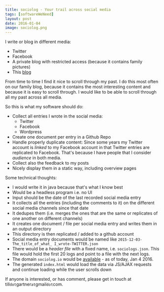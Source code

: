 ```yaml
---
title: sociolog - Your trail across social media
tags: [softwareWeNeed]
layout: post
date: 2016-01-04
image: sociolog.png
---
```


I write or blog in different media:

- Twitter
- Facebook
- A private blog with restricted access (because it contains family pictures)
- This [blog](http://tillgartner.com)

From time to time I find it nice to scroll through my past. I do this most often on our family blog, because it contains the most interesting content and because it is easy to scroll through. I would like to be able to scroll through all my past across all media. 

So this is what my software should do:

- Collect all entries I wrote in the social media:
	- Twitter
	- Facebook
	- Wordpress
- Create one document per entry in a Github Repo
- Handle properly duplicate content: Since some years my Twitter account is _linked_ to my Facebook account in that Twitter entries are replicated to Facebook. That's because I have people that I consider _audience_ in both media. 
- Collect also the feedback to my posts
- Nicely display them in a static way, including overview pages

Some technical thoughts:

- I would write it in java because that's what I know best
- Would be a headless program i.e. no UI
- Input should be the date of the last recorded social media entry
- It collects all the entries (including the comments to it) on the different social media channels since that date
- It dedupes them (i.e. merges the ones that are the same or replicates of one another on different channels)
- It creates one document / file per social media entry and writes them in an output directory
- This directory is then replicated / added to a github account
- Social media entry documents would be named like `2015-12-03-The_title_of_what_ I_wrote-TWITTER.json`
- There would be a _header file_ with a fixed name, i.e. `sociologs.json`. This file would hold the first 20 logs and point to a file with the next logs.
- The domain `sociolog.io` would be [available](https://www.godaddy.com/domains/searchresults.aspx?&checkAvail=1&domainToCheck=sociolog.io) - as of today, Jan 4 2016.
- The generated `index.html` would load the data via JS/AJAX requests and continue loading while the user scrolls down

If anyone is interested, or has comment, please get in touch at till`dot`gartner`at`gmail`dot`com.

